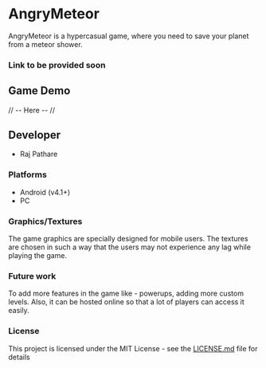 # AngryMeteor
AngryMeteor is a hypercasual game, where you need to save your planet from a meteor shower.
### Link to be provided soon


## Game Demo
// -- Here -- //
<a href = "https://gifyu.com/image/wXfd" src="https://s2.gifyu.com/images/ezgif.com-video-to-gif21f17d64d6a2340e.md.gif" width = "200px"></a>

## Developer
- Raj Pathare

### Platforms
- Android (v4.1+)
- PC


### Graphics/Textures
The game graphics are specially designed for mobile users. The textures are chosen in such a way that the users may not experience any lag while playing the game.


### Future work
To add more features in the game like - powerups, adding more custom levels. Also, it can be hosted online so that a lot of players can access it easily.

### License

This project is licensed under the MIT License - see the [LICENSE.md](LICENSE.md) file for details
